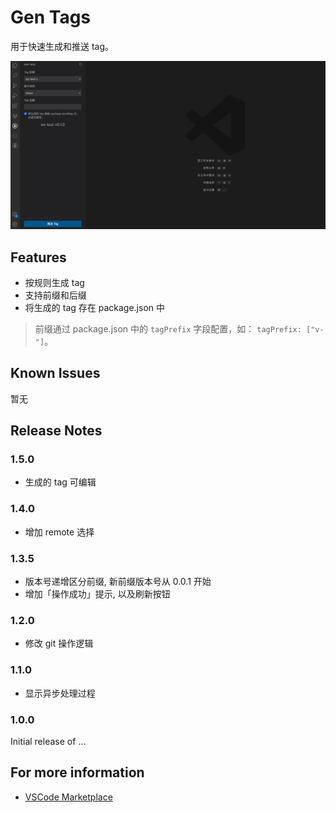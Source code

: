# Gen Tags

用于快速生成和推送 tag。

![view](src/assets/view.jpg)

## Features

- 按规则生成 tag
- 支持前缀和后缀
- 将生成的 tag 存在 package.json 中

> 前缀通过 package.json 中的 `tagPrefix` 字段配置，如： `tagPrefix: ["v-"]`。


## Known Issues

暂无

## Release Notes

### 1.5.0

- 生成的 tag 可编辑

### 1.4.0

- 增加 remote 选择

### 1.3.5

- 版本号递增区分前缀, 新前缀版本号从 0.0.1 开始
- 增加「操作成功」提示, 以及刷新按钮

### 1.2.0

- 修改 git 操作逻辑

### 1.1.0

- 显示异步处理过程

### 1.0.0

Initial release of ...

## For more information

* [VSCode Marketplace](https://marketplace.visualstudio.com/items?itemName=zhaoqing.gen-tags)
